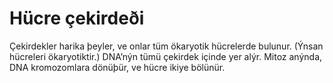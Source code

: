 # Hücre çekirdeði

Çekirdekler harika þeyler, ve onlar tüm ökaryotik hücrelerde bulunur. (Ýnsan
hücreleri ökaryotiktir.) DNA’nýn tümü çekirdek içinde yer alýr. Mitoz anýnda,
DNA kromozomlara dönüþür, ve hücre ikiye bölünür.
